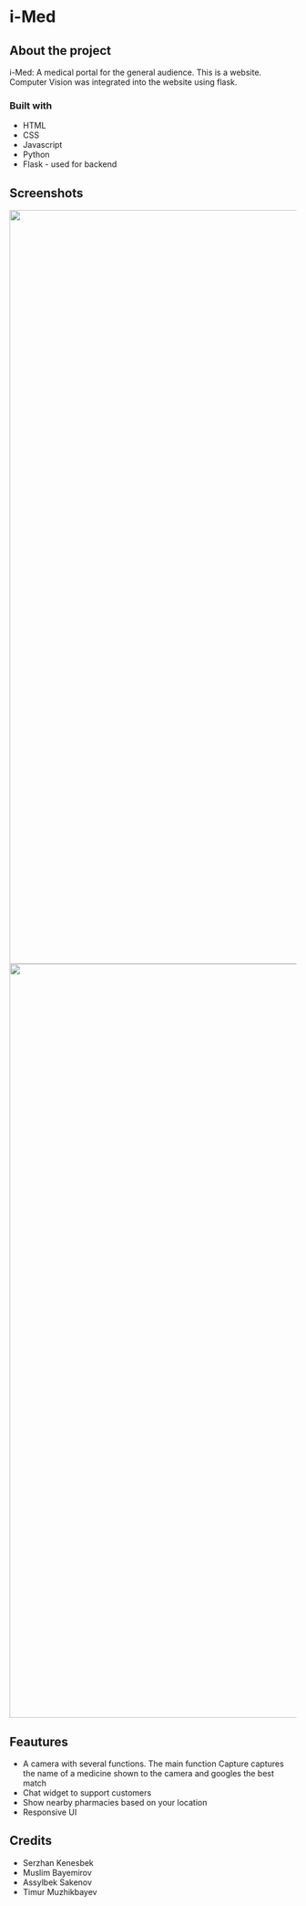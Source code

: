 # i-Med

## About the project
i-Med: A medical portal for the general audience. This is a website. Computer Vision was integrated into the website using flask.

### Built with
* HTML
* CSS
* Javascript
* Python
* Flask - used for backend

## Screenshots

<img src="screenshots/screenshot1.jpg" width="1322">
<img src="screenshots/screenshot2.jpg" width="1322">

## Feautures
* A camera with several functions. The main function Capture captures the name of a medicine shown to the camera and googles the best match
* Chat widget to support customers
* Show nearby pharmacies based on your location
* Responsive UI

## Credits
* Serzhan Kenesbek
* Muslim Bayemirov
* Assylbek Sakenov
* Timur Muzhikbayev
